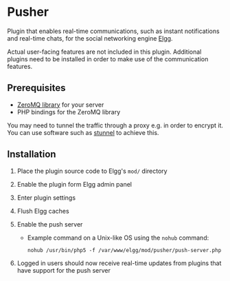 # Pusher

Plugin that enables real-time communications, such as instant notifications
and real-time chats, for the social networking engine [Elgg](https://elgg.org/).

Actual user-facing features are not included in this plugin. Additional plugins
need to be installed in order to make use of the communication features.

## Prerequisites

 - [ZeroMQ library](http://zeromq.org/) for your server
 - PHP bindings for the ZeroMQ library

You may need to tunnel the traffic through a proxy e.g. in order to encrypt it.
You can use software such as [stunnel](https://www.stunnel.org/) to achieve this.

## Installation

 1. Place the plugin source code to Elgg's `mod/` directory
 2. Enable the plugin form Elgg admin panel
 3. Enter plugin settings
 4. Flush Elgg caches
 5. Enable the push server
     - Example command on a Unix-like OS using the `nohub` command:

		```
		nohub /usr/bin/php5 -f /var/www/elgg/mod/pusher/push-server.php
		```

 6. Logged in users should now receive real-time updates from plugins that have support for the push server
